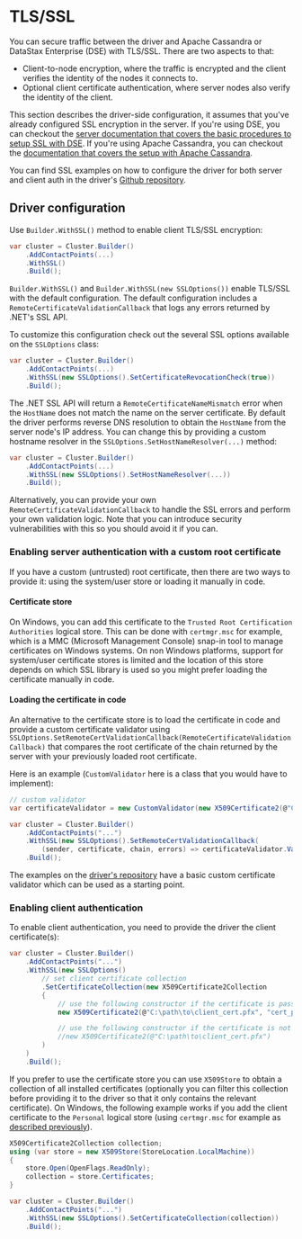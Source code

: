 # TLS/SSL

You can secure traffic between the driver and Apache Cassandra or DataStax Enterprise (DSE) with TLS/SSL. There are two aspects to that:

- Client-to-node encryption, where the traffic is encrypted and the client verifies the identity of the nodes it connects to.
- Optional client certificate authentication, where server nodes also verify the identity of the client.

This section describes the driver-side configuration, it assumes that you've already configured SSL encryption in the server. If you're using DSE, you can checkout the [server documentation that covers the basic procedures to setup SSL with DSE][client-to-node-dse]. If you're using Apache Cassandra, you can checkout the [documentation that covers the setup with Apache Cassandra][client-to-node].

You can find SSL examples on how to configure the driver for both server and client auth in the driver's [Github repository].

## Driver configuration

Use `Builder.WithSSL()` method to enable client TLS/SSL encryption:

```csharp
var cluster = Cluster.Builder()
    .AddContactPoints(...)
    .WithSSL()
    .Build();
```

`Builder.WithSSL()` and `Builder.WithSSL(new SSLOptions())` enable TLS/SSL with the default configuration. The default configuration includes a `RemoteCertificateValidationCallback` that logs any errors returned by .NET's SSL API.

To customize this configuration check out the several SSL options available on the `SSLOptions` class:

```csharp
var cluster = Cluster.Builder()
    .AddContactPoints(...)
    .WithSSL(new SSLOptions().SetCertificateRevocationCheck(true))
    .Build();
```

The .NET SSL API will return a `RemoteCertificateNameMismatch` error when the `HostName` does not match the name on the server certificate. By default the driver performs reverse DNS resolution to obtain the `HostName` from the server node's IP address. You can change this by providing a custom hostname resolver in the `SSLOptions.SetHostNameResolver(...)` method:

```csharp
var cluster = Cluster.Builder()
    .AddContactPoints(...)
    .WithSSL(new SSLOptions().SetHostNameResolver(...))
    .Build();
```

Alternatively, you can provide your own `RemoteCertificateValidationCallback` to handle the SSL errors and perform your own validation logic. Note that you can introduce security vulnerabilities with this so you should avoid it if you can.

### Enabling server authentication with a custom root certificate

If you have a custom (untrusted) root certificate, then there are two ways to provide it: using the system/user store or loading it manually in code.

#### Certificate store

On Windows, you can add this certificate to the `Trusted Root Certification Authorities` logical store. This can be done with `certmgr.msc` for example, which is a MMC (Microsoft Management Console) snap-in tool to manage certificates on Windows systems. On non Windows platforms, support for system/user certificate stores is limited and the location of this store depends on which SSL library is used so you might prefer loading the certificate manually in code.

#### Loading the certificate in code

An alternative to the certificate store is to load the certificate in code and provide a custom certificate validator using `SSLOptions.SetRemoteCertValidationCallback(RemoteCertificateValidationCallback)` that compares the root certificate of the chain returned by the server with your previously loaded root certificate.

Here is an example (`CustomValidator` here is a class that you would have to implement):

```csharp
// custom validator
var certificateValidator = new CustomValidator(new X509Certificate2(@"C:\path\to\ca.crt"));

var cluster = Cluster.Builder()
    .AddContactPoints("...")
    .WithSSL(new SSLOptions().SetRemoteCertValidationCallback(
        (sender, certificate, chain, errors) => certificateValidator.Validate(sender, certificate, chain, errors)))
    .Build();
```

The examples on the [driver's repository][Github repository] have a basic custom certificate validator which can be used as a starting point.

### Enabling client authentication

To enable client authentication, you need to provide the driver the client certificate(s):

```csharp
var cluster = Cluster.Builder()
    .AddContactPoints("...")
    .WithSSL(new SSLOptions()
        // set client certificate collection
        .SetCertificateCollection(new X509Certificate2Collection
        {
            // use the following constructor if the certificate is password protected
            new X509Certificate2(@"C:\path\to\client_cert.pfx", "cert_password"),

            // use the following constructor if the certificate is not password protected
            //new X509Certificate2(@"C:\path\to\client_cert.pfx")
        )
    )
    .Build();
```

If you prefer to use the certificate store you can use `X509Store` to obtain a collection of all installed certificates (optionally you can filter this collection before providing it to the driver so that it only contains the relevant certificate). On Windows, the following example works if you add the client certificate to the `Personal` logical store (using `certmgr.msc` for example as [described previously][certstore]).

```csharp
X509Certificate2Collection collection;
using (var store = new X509Store(StoreLocation.LocalMachine))
{
    store.Open(OpenFlags.ReadOnly);
    collection = store.Certificates;
}

var cluster = Cluster.Builder()
    .AddContactPoints("...")
    .WithSSL(new SSLOptions().SetCertificateCollection(collection))
    .Build();
```

[certstore]: #certificate-store
[client-to-node-dse]: https://docs.datastax.com/en/security/6.7/security/encryptClientNodeSSL.html
[client-to-node]: https://docs.datastax.com/en/cassandra/3.0/cassandra/configuration/secureSSLClientToNode.html
[Github repository]: https://github.com/datastax/csharp-driver/tree/master/examples/Ssl